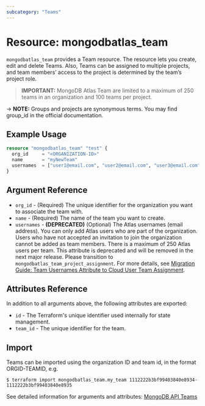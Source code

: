 ```yaml
---
subcategory: "Teams"
---
```


# Resource: mongodbatlas_team

`mongodbatlas_team` provides a Team resource. The resource lets you create, edit and delete Teams. Also, Teams can be assigned to multiple projects, and team members’ access to the project is determined by the team’s project role.

> **IMPORTANT:** MongoDB Atlas Team are limited to a maximum of 250 teams in an organization and 100 teams per project.

-> **NOTE:** Groups and projects are synonymous terms. You may find group_id in the official documentation.

## Example Usage

```terraform
resource "mongodbatlas_team" "test" {
  org_id     = "<ORGANIZATION-ID>"
  name       = "myNewTeam"
  usernames  = ["user1@email.com", "user2@email.com", "user3@email.com"]
}
```

## Argument Reference

* `org_id` - (Required) The unique identifier for the organization you want to associate the team with.
* `name` - (Required) The name of the team you want to create.
* `usernames` - **(DEPRECATED)** (Optional) The Atlas usernames (email address). You can only add Atlas users who are part of the organization. Users who have not accepted an invitation to join the organization cannot be added as team members. There is a maximum of 250 Atlas users per team. This attribute is deprecated and will be removed in the next major release. Please transition to `mongodbatlas_team_project_assignment`. For more details, see [Migration Guide: Team Usernames Attribute to Cloud User Team Assignment](https://registry.terraform.io/providers/mongodb/mongodbatlas/latest/docs/guides/cloud_user_team_assignment_migration_guide.md).

## Attributes Reference

In addition to all arguments above, the following attributes are exported:

* `id` -	The Terraform's unique identifier used internally for state management.
* `team_id` - The unique identifier for the team.

## Import

Teams can be imported using the organization ID and team id, in the format ORGID-TEAMID, e.g.

```
$ terraform import mongodbatlas_team.my_team 1112222b3bf99403840e8934-1112222b3bf99403840e8935
```

See detailed information for arguments and attributes: [MongoDB API Teams](https://docs.atlas.mongodb.com/reference/api/teams-create-one/)
